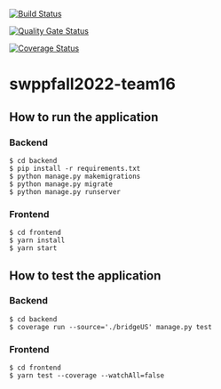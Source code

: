 [![Build Status](https://app.travis-ci.com/swsnu/swppfall2022-team16.svg?branch=main)](https://travis-ci.com/swsnu/swppfall2022-team16)

[![Quality Gate Status](https://sonarcloud.io/api/project_badges/measure?project=swsnu_swppfall2022-team16&metric=alert_status)](https://sonarcloud.io/dashboard?id=swsnu_swppfall2022-team16)

[![Coverage Status](https://coveralls.io/repos/github/swsnu/swppfall2022-team16/badge.svg?branch=main&kill_cache=1)](https://coveralls.io/github/swsnu/swppfall2022-team16?branch=main)
# swppfall2022-team16

## How to run the application

### Backend

```
$ cd backend
$ pip install -r requirements.txt
$ python manage.py makemigrations
$ python manage.py migrate
$ python manage.py runserver
```

### Frontend

```
$ cd frontend
$ yarn install
$ yarn start
```

## How to test the application

### Backend

```
$ cd backend
$ coverage run --source='./bridgeUS' manage.py test
```

### Frontend

```
$ cd frontend
$ yarn test --coverage --watchAll=false
```